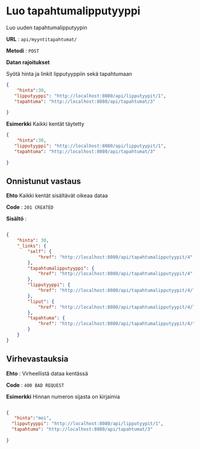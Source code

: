 # Luo tapahtumalipputyyppi

Luo uuden tapahtumalipputyypin

**URL** : `api/myyntitapahtumat/`

**Metodi** : `POST`

**Datan rajoitukset**

Syötä hinta ja linkit lipputyyppiin sekä tapahtumaan

```json
{
    "hinta":30,
   "lipputyyppi": "http://localhost:8080/api/lipputyypit/1",
   "tapahtuma": "http://localhost:8080/api/tapahtumat/3"
	
}
```
**Esimerkki** Kaikki kentät täytetty

```json
{
    "hinta":30,
   "lipputyyppi": "http://localhost:8080/api/lipputyypit/1",
   "tapahtuma": "http://localhost:8080/api/tapahtumat/3"
	
}
```

## Onnistunut vastaus

**Ehto** Kaikki kentät sisältävät oikeaa dataa

**Code** : `201 CREATED`

**Sisältö** :
```json

{
    "hinta": 30,
    "_links": {
        "self": {
            "href": "http://localhost:8080/api/tapahtumalipputyypit/4"
        },
        "tapahtumalipputyyppi": {
            "href": "http://localhost:8080/api/tapahtumalipputyypit/4"
        },
        "lipputyyppi": {
            "href": "http://localhost:8080/api/tapahtumalipputyypit/4/lipputyyppi"
        },
        "liput": {
            "href": "http://localhost:8080/api/tapahtumalipputyypit/4/liput"
        },
        "tapahtuma": {
            "href": "http://localhost:8080/api/tapahtumalipputyypit/4/tapahtuma"
        }
    }
}
```

## Virhevastauksia

**Ehto** : Virheellistä dataa kentässä

**Code** : `400 BAD REQUEST`

**Esimerkki** Hinnan numeron sijasta on kirjaimia
 
 ```json
 
 {
    "hinta":"moi",
   "lipputyyppi": "http://localhost:8080/api/lipputyypit/1",
   "tapahtuma": "http://localhost:8080/api/tapahtumat/3"
	
}
 
```
